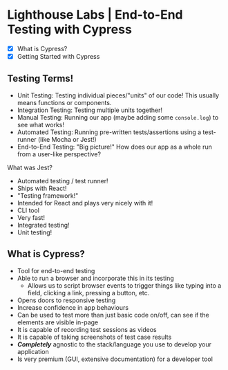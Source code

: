 # Lighthouse Labs | End-to-End Testing with Cypress

* [X] What is Cypress?
* [X] Getting Started with Cypress

## Testing Terms!

* Unit Testing: Testing individual pieces/"units" of our code! This usually means functions or components.
* Integration Testing: Testing multiple units together!
* Manual Testing: Running our app (maybe adding some `console.log`) to see what works!
* Automated Testing: Running pre-written tests/assertions using a test-runner (like Mocha or Jest!)
* End-to-End Testing: "Big picture!" How does our app as a whole run from a user-like perspective?

What was Jest?

* Automated testing / test runner!
* Ships with React!
* "Testing framework!"
* Intended for React and plays very nicely with it!
* CLI tool
* Very fast!
* Integrated testing!
* Unit testing!

## What is Cypress?

* Tool for end-to-end testing
* Able to run a browser and incorporate this in its testing
    * Allows us to script browser events to trigger things like typing into a field, clicking a link, pressing a button, etc.
* Opens doors to responsive testing
* Increase confidence in app behaviours
* Can be used to test more than just basic code on/off, can see if the elements are visible in-page
* It is capable of recording test sessions as videos
* It is capable of taking screenshots of test case results
* ***Completely*** agnostic to the stack/language you use to develop your application
* Is very premium (GUI, extensive documentation) for a developer tool
